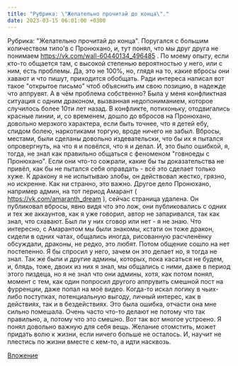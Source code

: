 ```yaml
---
title: "Рубрика: \"Желательно прочитай до конца\"."
date: 2023-03-15 06:01:00 +0300
---
```


Рубрика: "Желательно прочитай до конца".
Поругался с большим количеством типо'в с Пронюхано, и, тут понял, что мы друг друга не понимаем https://vk.com/wall-60440134_496485 .
По моему опыту, если кто-то общается там, с высокой степенью вероятностью у него, или с ним, есть проблемы. Да, это не 100%, но, глядя на то, какие вбросы они хавают и что пишут, приходится обобщать.
Ради интереса написал вот такое "открытое письмо" чтоб объяснить им свою позицию, в надежде что аппрувят.
А в чём проблема собственно?
Была у меня конфликтная ситуация с одним драконом, вызванная недопониманием, которое случилось более 10ти лет назад. В конфликте, потихоньку, отодвигались красные линии, и, со временем, дошло до вбросов на Пронюхано, довольно мерзкого характера, если быть точнее, что я детей ебу, спидом болею, наркотиками торгую, вроде ничего не забыл. Вбросы, местами, были сделаны довольно издевательски, что бы их я пытался опровергнуть, на что я и повёлся, что я и делал. И, это было ошибкой, я, тогда, не знал как правильно общаться с феноменом "говноеды с Пронюхано". Если они что-то сожрали, какие бы ты доказательства не привёл, как бы не пытался себя оправдать - всё это сделает только хуже.
К дракону я не испытываю злобы, он действовал жестко, грязно, но искренне. Как ни странно, это важно.
Другое дело Пронюхано, например админ, на тот период Амарант ( https://vk.com/amaranth_dream ), сейчас страница удалена. Он публиковал вбросы, явно видя что это лож, они публиковались с одних и тех же аккаунтов, как я уже говорил, автор не запаривался, так как знал, что схавают. Был ли у них сговор или нет - я не знаю.
Что интересно, с Амарантом мы были знакомы, кстати он тоже дракон, сидели в одних чатах, общались иногда, рисованную расчленёнку обсуждали, драконы, не редко, это любят. Потом общение сошло на нет постепенно. Я бы спросил у него, зачем он это делает но, я тогда не знал. Так же были и другие админы, которых, пока касаться не будем, и, блядь, тоже, двоих из них я знал, мы общались с ними, даже в период этого пиздеца, но я не знал что они админы, хотя, как потом понял, момент с тем, как один попросил другого аппрувить смешной пост на фурренции, даже попал на моё видео.
Когда-то искал логику в чьих-либо поступках, потенциальную выгоду, личный интерес, как в действиях, так и в бездействиях. Это была ошибка, отчасти она мне сильно помешала. Очень часто что-то делают не потому что так правильно, а, потому что это смешно. Вот так вот многое устроено.
Я понял довольно важную для себя вещь. Желание отомстить, может придать волю к жизни, если ничего больше не осталось. И, научит не плестись по жизни вместе с кем-то, а идти насквозь.

[Вложение](/assets/vk_photos/3/UeM1Bo2giXw.jpg)
